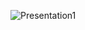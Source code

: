 
![Presentation1](https://github.com/rajsikandar9682/rajsikandar9682/assets/149065239/b214f405-2e83-4b1a-9f1e-4a0a8ad2ff5e)

<!---
rajsikandar9682/rajsikandar9682 is a ✨ special ✨ repository because its `README.md` (this file) appears on your GitHub profile.
You can click the Preview link to take a look at your changes.
--->
